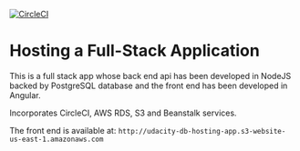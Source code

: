 [![CircleCI](https://circleci.com/gh/sheikhumar93/udacity-hosting-project/tree/main.svg?style=svg)](https://circleci.com/gh/sheikhumar93/udacity-hosting-project/tree/main)

# Hosting a Full-Stack Application

This is a full stack app whose back end api has been developed in NodeJS backed by PostgreSQL database and the front end has been developed in Angular.

Incorporates CircleCI, AWS RDS, S3 and Beanstalk services.

The front end is available at:
`http://udacity-db-hosting-app.s3-website-us-east-1.amazonaws.com`
